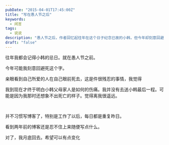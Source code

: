 ```yaml
---
pubDate: "2015-04-01T17:45:00Z"
title: "写在愚人节之后"
keywords:
  - 闲言
tags:
  - 说说
description: "愚人节之后，作者回忆起往年在这个日子纪念已故的小韩，但今年却刻意回避死亡。作者深刻体会到亲眼目睹所爱之人的死亡是多么残忍，理解了小韩的家人所经历的痛苦。作者没有参加小韩的葬礼，可能是因为当时无法想象死亡的样子，觉得离自己很遥远。作者承认自己不习惯写博客，尤其是工作后每天都是重复的。看到两年前的博客，作者决定随便写点什么。最后，作者提到自己月底将回去，希望能有些变化。"
draft: "false"
---
```


<p>往年我都会记得小韩的忌日。就在愚人节之前。</p>
<p>今年可能我刻意回避死这个字。</p>
<p>亲眼看到自己所爱的人在自己眼前死去，这是件很残忍的事情，我觉得</p>
<p>我到现在才终于明白小韩父母家人是如何的伤痛。我并没有去送小韩最后一程。可能是因为我那时还想象不出死亡的样子。觉得离我很遥远。</p>
<p>&nbsp;</p>
<p>并不习惯写博客了，特别是工作了以后，每日都是重复昨日。</p>
<p>看到两年前的博客还是忍不住上来随便写点什么。</p>
<p>对了，我月底回去。希望可以有点变化</p>
<p>&nbsp;</p>
